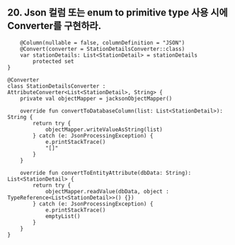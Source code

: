 ## 20. Json 컬럼 또는 enum to primitive type 사용 시에 Converter를 구현하라.

	
	    @Column(nullable = false, columnDefinition = "JSON")
	    @Convert(converter = StationDetailsConverter::class)
	    var stationDetails: List<StationDetail> = stationDetails
	        protected set
	}
	
	@Converter
	class StationDetailsConverter : AttributeConverter<List<StationDetail>, String> {
	    private val objectMapper = jacksonObjectMapper()
	
	    override fun convertToDatabaseColumn(list: List<StationDetail>): String {
	        return try {
	            objectMapper.writeValueAsString(list)
	        } catch (e: JsonProcessingException) {
	            e.printStackTrace()
	            "[]"
	        }
	    }
	
	    override fun convertToEntityAttribute(dbData: String): List<StationDetail> {
	        return try {
	            objectMapper.readValue(dbData, object : TypeReference<List<StationDetail>>() {})
	        } catch (e: JsonProcessingException) {
	            e.printStackTrace()
	            emptyList()
	        }
	    }
	}
